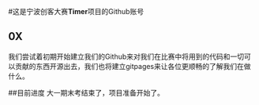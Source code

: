 
#这是宁波创客大赛**Timer**项目的Github账号

## 0X
我们尝试着初期开始建立我们的Github来对我们在比赛中将用到的代码和一切可以贡献的东西开源出去，我们也将建立gitpages来让各位更顺畅的了解我们在做什么。

##目前进度
大一期末考结束了，项目准备开始了。

